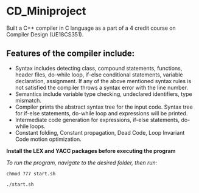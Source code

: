 # CD_Miniproject
Built a C++ compiler in C language as a part of a 4 credit course on Compiler Design (UE18CS351).

## Features of the compiler include:
* Syntax includes detecting class, compound statements, functions, header files, do-while loop, if-else conditional statements, variable declaration, assignment. If any of the above mentioned syntax rules is not satisfied the compiler throws a syntax error with the line number.
* Semantics include variable type checking, undeclared identifiers, type mismatch.
* Compiler prints the abstract syntax tree for the input code. Syntax tree for if-else statements, do-while loop and expressions will be printed.
* Intermediate code generation for expressions, if-else statements, do-while loops.
* Constant folding, Constant propagation, Dead Code, Loop Invariant Code motion optimization.

**Install the LEX and YACC packages before executing the program**

*To run the program, navigate to the desired folder, then run:*

`chmod 777 start.sh`

`./start.sh`
